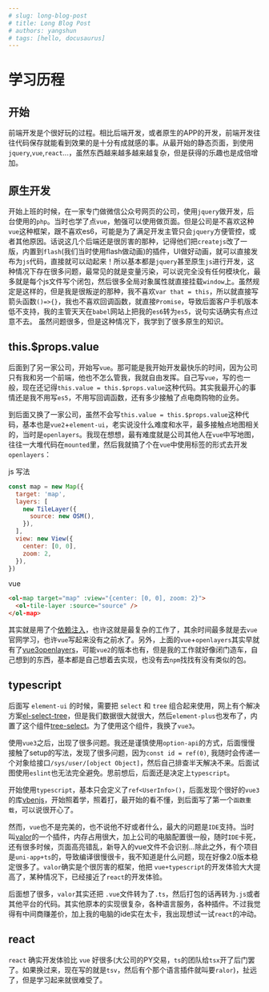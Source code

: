 ```yaml
---
# slug: long-blog-post
# title: Long Blog Post
# authors: yangshun
# tags: [hello, docusaurus]
---
```


# 学习历程

## 开始

前端开发是个很好玩的过程。相比后端开发，或者原生的APP的开发，前端开发往往代码保存就能看到效果的是十分有成就感的事。从最开始的静态页面，到使用`jquery`,`vue`,`react`...，虽然东西越来越多越来越复杂，但是获得的乐趣也是成倍增加。

## 原生开发

开始上班的时候，在一家专门做微信公众号网页的公司，使用`jquery`做开发，后台使用的`php`。当时也学了点`vue`，勉强可以使用做页面。但是公司是不喜欢这种`vue`这种框架，跟不喜欢es6，可能是为了满足开发主管只会`jquery`方便管控，或者其他原因。话说这几个后端还是很厉害的那种，记得他们把`createjs`改了一版，内置到`flash`(我们当时使用flash做动画)的插件，UI做好动画，就可以直接发布为`js`代码，直接就可以动起来！所以基本都是`jquery`甚至原生`js`进行开发，这种情况下存在很多问题，最常见的就是变量污染，可以说完全没有任何模块化，最多就是每个js文件写个闭包，然后很多全局对象属性就直接挂载`window`上。虽然规定是这样的，但是我是很叛逆的那种，我不喜欢`var that = this`，所以就直接写箭头函数`()=>{}`，我也不喜欢回调函数，就直接`Promise`，导致后面客户手机版本低不支持，我的主管天天在`babel`网站上把我的`es6`转为`es5`，说句实话确实有点过意不去。 虽然问题很多，但是这种情况下，我学到了很多原生的知识。

## this.$props.value

后面到了另一家公司，开始写`vue`。那可能是我开始开发最快乐的时间，因为公司只有我和另一个前端，他也不怎么管我，我就自由发挥。自己写`vue`，写的也一般，现在还记得`this.value = this.$props.value`这种代码。其实我最开心的事情还是我不用写`es5`，不用写回调函数，还有多少接触了点电商购物的业务。

到后面又换了一家公司，虽然不会写`this.value = this.$props.value`这种代码，基本也是`vue2`+`element-ui`，老实说没什么难度和水平，最多接触点地图相关的，当时是`openlayers`。我现在想想，最有难度就是公司其他人在`vue`中写地图，往往一大堆代码在`mounted`里，然后我就搞了个在`vue`中使用标签的形式去开发`openlayers`：

js 写法

```js
const map = new Map({
  target: 'map',
  layers: [
    new TileLayer({
      source: new OSM(),
    }),
  ],
  view: new View({
    center: [0, 0],
    zoom: 2,
  }),
})
```

vue

```html
<ol-map target="map" :view="{center: [0, 0], zoom: 2}">
  <ol-tile-layer :source="source" />
</ol-map>
```

其实就是用了个[依赖注入](https://vuejs.org/guide/components/provide-inject.html)，也许这就是最复杂的工作了，其余时间最多就是去`vue`官网学习，也许`vue`写起来没有之前水了。另外，上面的`vue`+`openlayers`其实早就有了[vue3openlayers](https://vue3openlayers.netlify.app/)，可能`vue2`的版本也有，但是我的工作就好像闭门造车，自己想到的东西，基本都是自己想着去实现，也没有去`npm`找找有没有类似的包。

## typescript

后面写 `element-ui` 的时候，需要把 `select` 和 `tree` 组合起来使用，网上有个解决方案[el-select-tree](https://yujinpan.github.io/el-select-tree/)，但是我们数据很大就很大，然后`element-plus`也发布了，内置了这个组件[tree-select](https://element-plus.org/en-US/component/tree-select.html)。为了使用这个组件，我换了`vue3`。

使用`vue3`之后，出现了很多问题。我还是谨慎使用`option-api`的方式，后面慢慢接触了setup的写法，发现了很多问题，因为`const id = ref(0)`, 我随时会传递一个对象给接口`/sys/user/[object Object]`，然后自己排查半天解决不来。后面试图使用`eslint`也无法完全避免。思前想后，后面还是决定上`typescript`。

开始使用`typescript`，基本只会定义了`ref<UserInfo>()`，后面发现个很好的`vue3`的库[vbenjs](https://github.com/vbenjs)，开始照着学，照着打，最开始的看不懂，到后面写了第一个`函数重载`，可以说很开心了。

然而，`vue`也不是完美的，也不说他不好或者什么，最大的问题是`IDE`支持。当时叫[valor](https://volarjs.dev/)的一个插件，内存占用很大，加上公司的电脑配置很一般，随时`IDE`卡死，还有很多时候，页面高亮错乱，新导入的vue文件不会识别...除此之外，有个项目是`uni-app+ts`的，导致编译很慢很卡，我不知道是什么问题，现在好像2.0版本稳定很多了。`valor`确实是个很厉害的框架，他把 `vue+typescript`的开发体验大大提高了，某种情况下，已经接近了`react`的开发体验。

后面想了很多，`valor`其实还把 `.vue`文件转为了`.ts`，然后打包的话再转为`.js`或者其他平台的代码。其实他原本的实现很复杂，各种语言服务，各种插件。不过我觉得有中间商赚差价，加上我的电脑的ide实在太卡，我出现想试一试`react`的冲动。

## react

`react` 确实开发体验比 `vue` 好很多(大公司的PY交易，`ts`的团队给`tsx`开了后门罢了。如果换过来，现在写的就是`tsv`，然后有个那个语言插件就叫要`ralor`)，扯远了，但是学习起来就很难受了。
